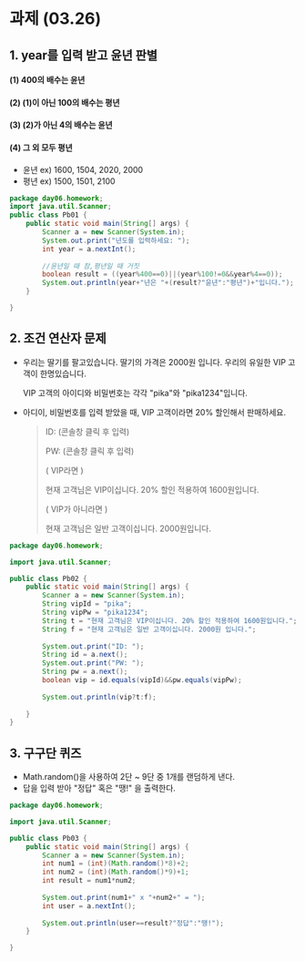# 과제 (03.26)

## 1. year를 입력 받고 윤년 판별

#### 	(1) 400의 배수는 윤년

#### 	(2) (1)이 아닌 100의 배수는 평년

#### 	(3) (2)가 아닌 4의 배수는 윤년

#### 	(4) 그 외 모두 평년

- 윤년 ex) 1600, 1504, 2020, 2000
- 평년 ex) 1500, 1501, 2100

```java
package day06.homework;
import java.util.Scanner;
public class Pb01 {
	public static void main(String[] args) {
		Scanner a = new Scanner(System.in);
		System.out.print("년도를 입력하세요: ");
		int year = a.nextInt();
        
        //윤년일 때 참,평년일 때 거짓
		boolean result = ((year%400==0)||(year%100!=0&&year%4==0)); 
		System.out.println(year+"년은 "+(result?"윤년":"평년")+"입니다.");
	}

}
```



## 2. 조건 연산자 문제

- 우리는 딸기를 팔고있습니다. 딸기의 가격은 2000원 입니다. 
  우리의 유일한 VIP 고객이 한명있습니다.

  VIP 고객의 아이디와 비밀번호는 각각 "pika"와 "pika1234"입니다.

- 아디이, 비밀번호를 입력 받았을 때, VIP 고객이라면 20% 할인해서 판매하세요.

  >ID: (콘솔창 클릭 후 입력)
  >
  >PW: (콘솔창 클릭 후 입력)
  >
  >( VIP라면 )
  >
  >현재 고객님은 VIP이십니다. 20% 할인 적용하여 1600원입니다. 
  >
  >( VIP가 아니라면 )
  >
  >현재 고객님은 일반 고객이십니다. 2000원입니다.

```java
package day06.homework;

import java.util.Scanner;

public class Pb02 {
	public static void main(String[] args) {
		Scanner a = new Scanner(System.in);
		String vipId = "pika";
		String vipPw = "pika1234";
		String t = "현재 고객님은 VIP이십니다. 20% 할인 적용하여 1600원입니다.";
		String f = "현재 고객님은 일반 고객이십니다. 2000원 입니다.";
		
		System.out.print("ID: ");
		String id = a.next();
		System.out.print("PW: ");
		String pw = a.next();
		boolean vip = id.equals(vipId)&&pw.equals(vipPw);
				
		System.out.println(vip?t:f);
		
	}
}
```



## 3. 구구단 퀴즈

- Math.random()을 사용하여 2단 ~ 9단 중 1개를 랜덤하게 낸다.
- 답을 입력 받아 "정답" 혹은 "땡!" 을 출력한다.

```java 
package day06.homework;

import java.util.Scanner;

public class Pb03 {
	public static void main(String[] args) {
		Scanner a = new Scanner(System.in);
		int num1 = (int)(Math.random()*8)+2;
		int num2 = (int)(Math.random()*9)+1;
		int result = num1*num2;
		
		System.out.print(num1+" x "+num2+" = ");
		int user = a.nextInt();
		
		System.out.println(user==result?"정답":"땡!");
	}

}
```

